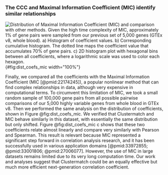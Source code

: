 ### The CCC and Maximal Information Coefficient (MIC) identify similar relationships


![
**Distribution of Maximal Information Coefficient (MIC) and comparison with other methods.**
Given the high time complexity of MIC, approximately 1% of gene pairs were sampled from our previous set of 5,000 genes (GTEx v8, whole blood).
**a)** Histogram of coefficient values.
**b)** Corresponding cumulative histogram. The dotted line maps the coefficient value that accumulates 70% of gene pairs.
**c)** 2D histogram plot with hexagonal bins between all coefficients, where a logarithmic scale was used to color each hexagon.
](images/coefs_comp/gtex_whole_blood/mic/dist-main.svg "Distribution of MIC values"){#fig:dist_coefs_mic width="100%"}


Finally, we compared all the coefficients with the Maximal Information Coefficient (MIC [@pmid:22174245]), a popular nonlinear method that can find complex relationships in data, although very expensive in computational terms.
To circumvent this limitation of MIC, we took a small random sample of 100,000 gene pairs from all possible pairwise comparisons of our 5,000 highly variable genes from whole blood in GTEx v8.
Then we performed the same analysis on the distribution of coefficients, shown in Figure @fig:dist_coefs_mic.
We verified that Clustermatch and MIC behave similarly in this dataset, with essentially the same distribution but only shifted.
Figure @fig:dist_coefs_mic c shows that these two coefficients relate almost linearly and compare very similarly with Pearson and Spearman.
This result is relevant because MIC represented a significant step forward in correlation analysis research, and it has been successfully used in various application domains [@pmid:33972855; @pmid:33001806; @pmid:27006077].
However, the use of MIC in large datasets remains limited due to its very long computation time.<!--evidence for length of time required?-->
Our work and analyses suggest that Clustermatch could be an equally effective but much more efficient next-generation correlation coefficient.
